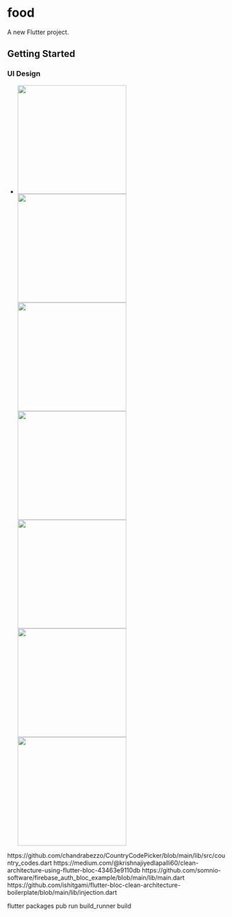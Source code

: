 # food

A new Flutter project.

## Getting Started

### UI Design
-
  <p>
  <img src="https://github.com/pvtruong2003/food/blob/master/Screenshot_20240522_142926.png" width="250">
  <img src="https://github.com/pvtruong2003/food/blob/master/Screenshot_20240522_142942.png" width="250">
  <img src="https://github.com/pvtruong2003/food/blob/master/Screenshot_20240522_143244.png" width="250">
  <img src="https://github.com/pvtruong2003/food/blob/master/Screenshot_20240522_142221.png" width="250">
  <img src="https://github.com/pvtruong2003/food/blob/master/Screenshot_20240522_141941.png" width="250">
  <img src="https://github.com/pvtruong2003/food/blob/master/Screenshot_20240522_141919.png" width="250">
  <img src="https://github.com/pvtruong2003/food/blob/master/Screenshot_20240522_141812.png" width="250">
  <p/>

<p>
 https://github.com/chandrabezzo/CountryCodePicker/blob/main/lib/src/country_codes.dart
 https://medium.com/@krishnajiyedlapalli60/clean-architecture-using-flutter-bloc-43463e9110db
 https://github.com/somnio-software/firebase_auth_bloc_example/blob/main/lib/main.dart
 https://github.com/ishitgami/flutter-bloc-clean-architecture-boilerplate/blob/main/lib/injection.dart
<p>

flutter packages pub run build_runner build


